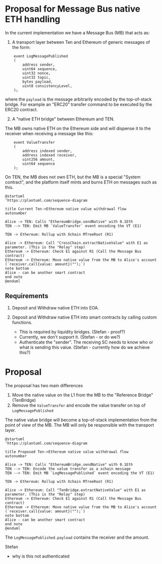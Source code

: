 # Proposal for Message Bus native ETH handling

In the current implementation we have a Message Bus (MB) that acts as:

1. A transport layer between Ten and Ethereum of generic messages of the form:
```solidity
    event LogMessagePublished 
    (
        address sender, 
        uint64 sequence, 
        uint32 nonce, 
        uint32 topic, 
        bytes payload, 
        uint8 consistencyLevel,
    );
```

where the `payload` is the message arbitrarily encoded by the top-of-stack bridge.
For example an "ERC20" transfer command to be executed by the ERC20 contract.

2. A "native ETH bridge" between Ethereum and TEN.

The MB owns native ETH on the Ethereum side and will dispense it to the receiver when receiving a message like this:
```solidity
    event ValueTransfer
    (
        address indexed sender,
        address indexed receiver,
        uint256 amount,
        uint64 sequence
    );
```
On TEN, the MB does not own ETH, but the MB is a special "System contract", and the platform itself mints and burns ETH 
on messages such as this. 


```plantuml
@startuml
'https://plantuml.com/sequence-diagram

title Current Ten->Ethereum native value withdrawal flow
autonumber

Alice -> TEN: Calls "EthereumBridge.sendNative" with 0.1Eth
TEN --> TEN: Emit MB `ValueTransfer` event encoding the VT (E1)

TEN -> Ethereum: Rollup with Xchain MTreeRoot (R1)

Alice -> Ethereum: Call "CrossChain.extractNativeValue" with E1 as parameter. (This is the "Relay" step)
Ethereum -> Ethereum: Check E1 against R1 (Call the Message Bus contract)
Ethereum -> Ethereum: Move native value from the MB to Alice's account (`receiver.call{value: amount}("");`)
note bottom
Alice - can be another smart contract
end note
@enduml
```

## Requirements

1. Deposit and Withdraw native ETH into EOA.

2. Deposit and Withdraw native ETH into smart contracts by calling custom functions.
   - This is required by liquidity bridges. (Stefan - proof?)
   - Currently, we don't support it. (Stefan - or do we?)
   - Authenticate the "sender". The receiving SC needs to know who or what is sending this value. (Stefan - currently how do we achieve this?)

# Proposal 

The proposal has two main differences

1. Move the native value on the L1 from the MB to the "Reference Bridge" (TenBridge)
2. Remove the ``ValueTransfer`` and encode the value transfer on top of  ``LogMessagePublished``

The native value bridge will become a top-of-stack implementation from the point of view of the MB.
The MB will only be responsible with the transport layer.


```plantuml
@startuml
'https://plantuml.com/sequence-diagram

title Proposed Ten->Ethereum native value withdrawal flow
autonumber

Alice -> TEN: Calls "EthereumBridge.sendNative" with 0.1Eth
TEN --> TEN: Encode the value transfer as a xchain message
TEN --> TEN: Emit MB `LogMessagePublished` event encoding the VT (E1)

TEN -> Ethereum: Rollup with Xchain MTreeRoot (R1)

Alice -> Ethereum: Call "TenBridge.extractNativeValue" with E1 as parameter. (This is the "Relay" step)
Ethereum -> Ethereum: Check E1 against R1 (Call the Message Bus contract)
Ethereum -> Ethereum: Move native value from the MB to Alice's account (`receiver.call{value: amount}("");`)
note bottom
Alice - can be another smart contract
end note
@enduml
```

The ``LogMessagePublished.payload`` contains the receiver and the amount.

Stefan
- why is this not authenticated